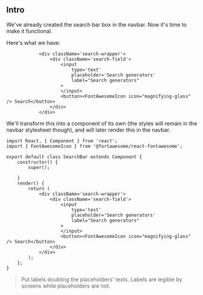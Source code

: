## Intro

We've already created the search bar box in the navbar. Now it's time to make it functional.

Here's what we have:

```
            <div className='search-wrapper'>
                <div className='search-field'>
                    <input
                        type='text'
                        placeholder='Search generators'
                        label="Search generators"
                    >
                    </input>
                    <button><FontAwesomeIcon icon="magnifying-glass" /> Search</button>
                </div>
            </div>
```

We'll transform this into a component of its own (the styles will remain in the navbar stylesheet though), and will later render this in the navbar.

```
import React, { Component } from 'react';
import { FontAwesomeIcon } from '@fortawesome/react-fontawesome';

export default class SearchBar extends Component {
    constructor() {
        super();

    }
    render() {
        return (
            <div className='search-wrapper'>
                <div className='search-field'>
                    <input
                        type='text'
                        placeholder='Search generators'
                        label="Search generators"
                    >
                    </input>
                    <button><FontAwesomeIcon icon="magnifying-glass" /> Search</button>
                </div>
            </div>
        );
    };
}
```

> Put labels doubling the placeholders' texts. Labels are legible by screens while placeholders are not.


